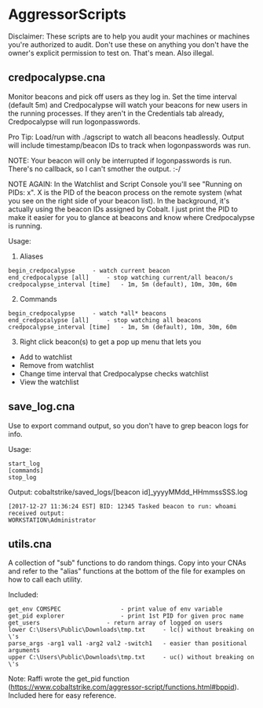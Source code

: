 # AggressorScripts

Disclaimer: These scripts are to help you audit your machines or machines you're authorized to audit. Don't use these on anything you don't have the owner's explicit permission to test on. That's mean. Also illegal. 

## credpocalypse.cna
Monitor beacons and pick off users as they log in. Set the time interval (default 5m) and Credpocalypse will watch your beacons for new users in the running processes. If they aren't in the Credentials tab already, Credpocalypse will run logonpasswords.

Pro Tip: Load/run with ./agscript to watch all beacons headlessly. Output will include timestamp/beacon IDs to track when logonpasswords was run. 

NOTE: Your beacon will only be interrupted if logonpasswords is run. There's no callback, so I can't smother the output. :-/ 

NOTE AGAIN: In the Watchlist and Script Console you'll see "Running on PIDs: x". X is the PID of the beacon process on the remote system (what you see on the right side of your beacon list). In the background, it's actually using the beacon IDs assigned by Cobalt. I just print the PID to make it easier for you to glance at beacons and know where Credpocalypse is running. 

Usage:
1. Aliases
```
begin_credpocalypse		- watch current beacon
end_credpocalypse [all]		- stop watching current/all beacon/s
credpocalypse_interval [time]	- 1m, 5m (default), 10m, 30m, 60m
```
2. Commands
```
begin_credpocalypse		- watch *all* beacons
end_credpocalypse [all]		- stop watching all beacons
credpocalypse_interval [time]	- 1m, 5m (default), 10m, 30m, 60m
```
3. Right click beacon(s) to get a pop up menu that lets you 
* Add to watchlist
* Remove from watchlist
* Change time interval that Credpocalypse checks watchlist
* View the watchlist 

## save_log.cna 
Use to export command output, so you don't have to grep beacon logs for info. 

Usage:
```
start_log
[commands]
stop_log
```

Output: cobaltstrike/saved_logs/[beacon id]_yyyyMMdd_HHmmssSSS.log
```
[2017-12-27 11:36:24 EST] BID: 12345 Tasked beacon to run: whoami
received output: 
WORKSTATION\Administrator
```

## utils.cna 
A collection of "sub" functions to do random things. Copy into your CNAs and refer to the "alias" functions at the bottom of the file for examples on how to call each utility.

Included:
```
get_env COMSPEC					- print value of env variable
get_pid explorer				- print 1st PID for given proc name
get_users					- return array of logged on users
lower C:\Users\Public\Downloads\tmp.txt 	- lc() without breaking on \'s 
parse_args -arg1 val1 -arg2 val2 -switch1	- easier than positional arguments
upper C:\Users\Public\Downloads\tmp.txt 	- uc() without breaking on \'s
```

Note: 
Raffi wrote the get_pid function (https://www.cobaltstrike.com/aggressor-script/functions.html#bppid). Included here for easy reference. 
